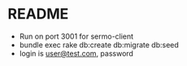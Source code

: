 # README

* Run on port 3001 for sermo-client
* bundle exec rake db:create db:migrate db:seed
* login is user@test.com, password
